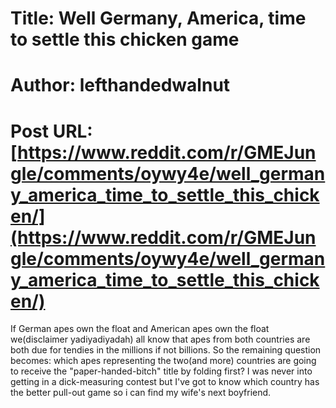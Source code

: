 # Title: Well Germany, America, time to settle this chicken game
# Author: lefthandedwalnut
# Post URL: [https://www.reddit.com/r/GMEJungle/comments/oywy4e/well_germany_america_time_to_settle_this_chicken/](https://www.reddit.com/r/GMEJungle/comments/oywy4e/well_germany_america_time_to_settle_this_chicken/)


If German apes own the float and American apes own the float we(disclaimer yadiyadiyadah) all know that apes from both countries are both due for tendies in the millions if not billions. So the remaining question becomes: which apes representing the two(and more) countries are going to receive the  "paper-handed-bitch" title by folding first? I was never into getting in a dick-measuring contest but I've got to know which country has the better pull-out game so i can find my wife's next boyfriend.